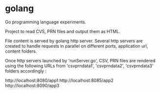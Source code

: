 # golang
Go programming language experiments.

Project to read CVS, PRN files and output them as HTML.

File content is served by golang http server.
Several http servers are created to handle requests in parallel on different ports, application url, content folders.

Once http servers launched by 'runServer.go', CSV, PRN files are rendered using the following URLs
from 'csvprndata1', 'csvprndata2', 'csvprndata3' folders accordingly :

http://localhost:8080/app1
http://localhost:8085/app2
http://localhost:8090/app3

